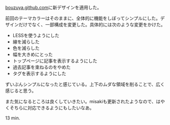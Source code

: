 [bouzuya.github.com](http://bouzuya.github.com/)に新デザインを適用した。

前回のテーマカラーはそのままに、全体的に機能をしぼってシンプルにした。デザインだけでなく、一部構成を変更した。具体的には次のような変更をかけた。

- LESSを使うようにした
- 線を減らした
- 色を減らした
- 幅を大きめにとった
- トップページに記事を表示するようにした
- 過去記事を束ねるのをやめた
- タグを表示するようにした

ずいぶんシンプルになったと感じている。上下のムダな領域を削ることで、広く感じると思う。

また気になるところは良くしていきたい。misakiも更新されたようなので、はやくそちらに対応できるようにもしたいなあ。

13 min.
